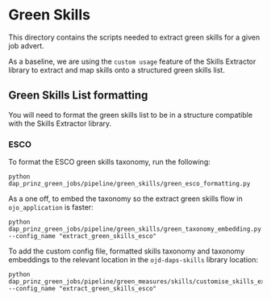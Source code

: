 # Green Skills

This directory contains the scripts needed to extract green skills for a given job advert.

As a baseline, we are using the `custom usage` feature of the Skills Extractor library to extract and map skills onto a structured green skills list.

## Green Skills List formatting

You will need to format the green skills list to be in a structure compatible with the Skills Extractor library.

### ESCO

To format the ESCO green skills taxonomy, run the following:

`python dap_prinz_green_jobs/pipeline/green_skills/green_esco_formatting.py`

As a one off, to embed the taxonomy so the extract green skills flow in `ojo_application` is faster:

`python dap_prinz_green_jobs/pipeline/green_skills/green_taxonomy_embedding.py --config_name "extract_green_skills_esco"`

To add the custom config file, formatted skills taxonomy and taxonomy embeddings to the relevant location in the `ojd-daps-skills` library location:

```
python dap_prinz_green_jobs/pipeline/green_measures/skills/customise_skills_extractor.py --config_name "extract_green_skills_esco"
```
